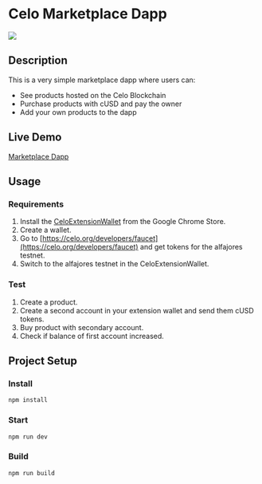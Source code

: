 # Celo Marketplace Dapp
![](https://github.com/dacadeorg/celo-development-101/blob/main/content/gifs/celo_trailer_02.gif)

## Description
This is a very simple marketplace dapp where users can:
* See products hosted on the Celo Blockchain
* Purchase products with cUSD and pay the owner
* Add your own products to the dapp

## Live Demo
[Marketplace Dapp](https://moritzfelipe.github.io/celo-marketplace-dapp/)

## Usage

### Requirements
1. Install the [CeloExtensionWallet](https://chrome.google.com/webstore/detail/celoextensionwallet/kkilomkmpmkbdnfelcpgckmpcaemjcdh?hl=en) from the Google Chrome Store.
2. Create a wallet.
3. Go to [https://celo.org/developers/faucet](https://celo.org/developers/faucet) and get tokens for the alfajores testnet.
4. Switch to the alfajores testnet in the CeloExtensionWallet.

### Test
1. Create a product.
2. Create a second account in your extension wallet and send them cUSD tokens.
3. Buy product with secondary account.
4. Check if balance of first account increased.


## Project Setup

### Install
```
npm install
```

### Start
```
npm run dev
```

### Build
```
npm run build
